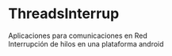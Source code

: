 # ThreadsInterrup
Aplicaciones para comunicaciones en Red   
Interrupción de hilos en una plataforma android

